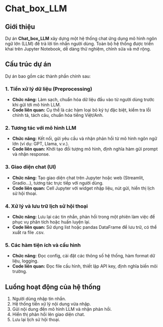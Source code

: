 # Chat_box_LLM

## Giới thiệu

Dự án **Chat_box_LLM** xây dựng một hệ thống chat ứng dụng mô hình ngôn ngữ lớn (LLM) để trả lời tin nhắn người dùng. Toàn bộ hệ thống được triển khai trên Jupyter Notebook, dễ dàng thử nghiệm, chỉnh sửa và mở rộng.

## Cấu trúc dự án

Dự án bao gồm các thành phần chính sau:

### 1. Tiền xử lý dữ liệu (Preprocessing)
- **Chức năng:** Làm sạch, chuẩn hóa dữ liệu đầu vào từ người dùng trước khi gửi tới mô hình LLM.
- **Code liên quan:** Cụ thể là các hàm loại bỏ ký tự đặc biệt, kiểm tra lỗi chính tả, tách câu, chuẩn hóa tiếng Việt/Anh.

### 2. Tương tác với mô hình LLM
- **Chức năng:** Kết nối, gửi yêu cầu và nhận phản hồi từ mô hình ngôn ngữ lớn (ví dụ: GPT, Llama, v.v.).
- **Code liên quan:** Khởi tạo đối tượng mô hình, định nghĩa hàm gửi prompt và nhận response.

### 3. Giao diện chat (UI)
- **Chức năng:** Tạo giao diện chat trên Jupyter hoặc web (Streamlit, Gradio…), tương tác trực tiếp với người dùng.
- **Code liên quan:** Cell Jupyter với widget nhập liệu, nút gửi, hiển thị lịch sử hội thoại.

### 4. Xử lý và lưu trữ lịch sử hội thoại
- **Chức năng:** Lưu lại các tin nhắn, phản hồi trong một phiên làm việc để phục vụ phân tích hoặc huấn luyện lại.
- **Code liên quan:** Sử dụng list hoặc pandas DataFrame để lưu trữ, có thể xuất ra file .csv.

### 5. Các hàm tiện ích và cấu hình
- **Chức năng:** Đọc config, cài đặt các thông số hệ thống, hàm format dữ liệu, logging.
- **Code liên quan:** Đọc file cấu hình, thiết lập API key, định nghĩa biến môi trường.

## Luồng hoạt động của hệ thống

1. Người dùng nhập tin nhắn.
2. Hệ thống tiền xử lý nội dung vừa nhập.
3. Gửi nội dung đến mô hình LLM và nhận phản hồi.
4. Hiển thị phản hồi lên giao diện chat.
5. Lưu lại lịch sử hội thoại.

